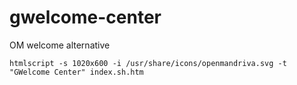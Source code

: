 # gwelcome-center
OM welcome alternative

`htmlscript -s 1020x600 -i /usr/share/icons/openmandriva.svg -t "GWelcome Center" index.sh.htm`
